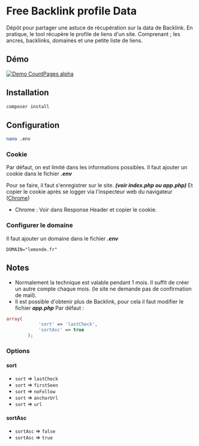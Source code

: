 # Free Backlink profile Data
Dépôt pour partager une astuce de récupération sur la data de Backlink.
En pratique, le tool récupère le profile de liens d'un site.
Comprenant ; les ancres, backlinks, domaines et une petite liste de liens.

## Démo

[![Demo CountPages alpha](https://j.gifs.com/zvGBX8.gif)](https://www.youtube.com/watch?v=whkXau3sh78)

## Installation

```bash
composer install
```
## Configuration
```bash
nano .env
```
### Cookie
Par défaut, on est limité dans les informations possibles.
Il faut ajouter un cookie dans le fichier ***.env***

Pour se faire, il faut s'enregistrer sur le site. ***(voir index.php ou app.php)***
Et copier le cookie après se logger via l'inspecteur web du navigateur ([Chrome](https://developers.google.com/web/tools/chrome-devtools/network#details))
- Chrome : Voir dans Response Header et copier le cookie.

### Configurer le domaine 
Il faut ajouter un domaine dans le fichier ***.env***
```
DOMAIN="lemonde.fr"
```
## Notes
 - Normalement la technique est valable pendant 1 mois.
Il suffit de créer un autre compte chaque mois. (le site ne demande pas de confirmation de mail).
- Il est possible d'obtenir plus de Backlink, pour cela il faut modifier le fichier ***app.php***
Par défaut : 
```php
array(
            'sort' => 'lastCheck',
            'sortAsc' => true
        );
```

### Options 
#### sort
* `sort` => `lastCheck`
* `sort` => `firstSeen`
* `sort` => `noFollow`
* `sort` => `anchorUrl`
* `sort` => `url`
#### sortAsc
* `sortAsc` => `false`
* `sortAsc` => `true`
